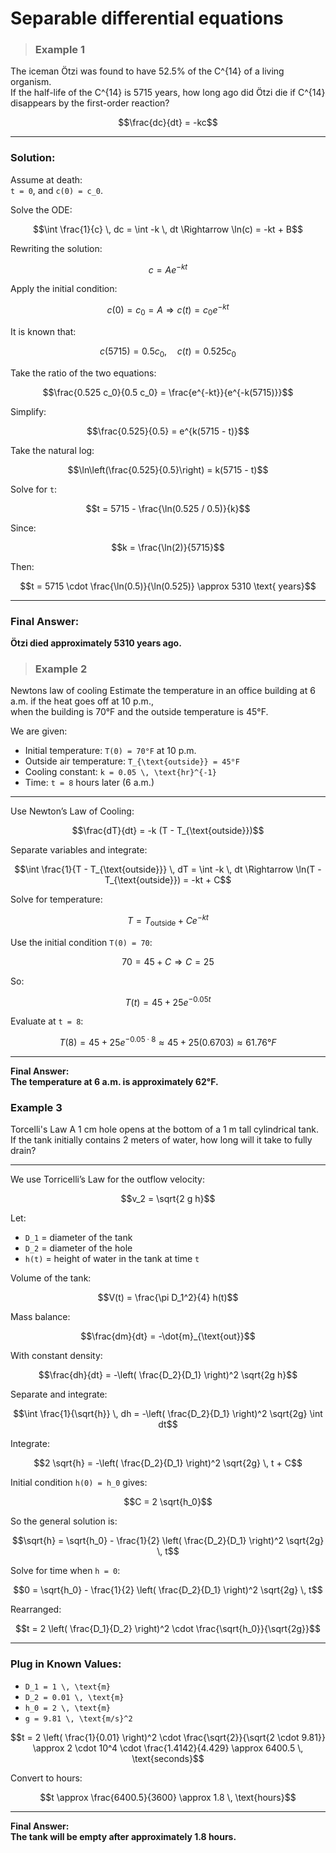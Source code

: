 # Separable differential equations
> ### Example 1
The iceman Ötzi was found to have 52.5% of the C^{14} of a living organism.  
If the half-life of the C^{14} is 5715 years, how long ago did Ötzi die if C^{14} disappears by the first-order reaction?

```math
\frac{dc}{dt} = -kc
```

---

### Solution:

Assume at death:  
`t = 0`, and `c(0) = c_0`.

Solve the ODE:

```math
\int \frac{1}{c} \, dc = \int -k \, dt \Rightarrow \ln(c) = -kt + B
```

Rewriting the solution:

```math
c = A e^{-kt}
```

Apply the initial condition:

```math
c(0) = c_0 = A \Rightarrow c(t) = c_0 e^{-kt}
```

It is known that:

```math
c(5715) = 0.5 c_0, \quad c(t) = 0.525 c_0
```

Take the ratio of the two equations:

```math
\frac{0.525 c_0}{0.5 c_0} = \frac{e^{-kt}}{e^{-k(5715)}}
```

Simplify:

```math
\frac{0.525}{0.5} = e^{k(5715 - t)}
```

Take the natural log:

```math
\ln\left(\frac{0.525}{0.5}\right) = k(5715 - t)
```

Solve for `t`:

```math
t = 5715 - \frac{\ln(0.525 / 0.5)}{k}
```

Since:

```math
k = \frac{\ln(2)}{5715}
```

Then:

```math
t = 5715 \cdot \frac{\ln(0.5)}{\ln(0.525)} \approx 5310 \text{ years}
```

---

### Final Answer:

**Ötzi died approximately 5310 years ago.**
 > ### Example 2
 Newtons law of cooling 
Estimate the temperature in an office building at 6 a.m. if the heat goes off at 10 p.m.,  
when the building is 70°F and the outside temperature is 45°F.

We are given:
- Initial temperature: `T(0) = 70°F` at 10 p.m.
- Outside air temperature: `T_{\text{outside}} = 45°F`
- Cooling constant: `k = 0.05 \, \text{hr}^{-1}`
- Time: `t = 8` hours later (6 a.m.)

---

Use Newton’s Law of Cooling:

```math
\frac{dT}{dt} = -k (T - T_{\text{outside}})
```

Separate variables and integrate:

```math
\int \frac{1}{T - T_{\text{outside}}} \, dT = \int -k \, dt
\Rightarrow \ln(T - T_{\text{outside}}) = -kt + C
```

Solve for temperature:

```math
T = T_{\text{outside}} + C e^{-kt}
```

Use the initial condition `T(0) = 70`:

```math
70 = 45 + C \Rightarrow C = 25
```

So:

```math
T(t) = 45 + 25 e^{-0.05t}
```

Evaluate at `t = 8`:

```math
T(8) = 45 + 25 e^{-0.05 \cdot 8} \approx 45 + 25(0.6703) \approx 61.76°F
```

---

**Final Answer:**  
**The temperature at 6 a.m. is approximately 62°F.**
### Example 3
Torcelli's Law 
A 1 cm hole opens at the bottom of a 1 m tall cylindrical tank.  
If the tank initially contains 2 meters of water, how long will it take to fully drain?

---

We use Torricelli’s Law for the outflow velocity:

```math
v_2 = \sqrt{2 g h}
```

Let:
- `D_1` = diameter of the tank
- `D_2` = diameter of the hole
- `h(t)` = height of water in the tank at time `t`

Volume of the tank:

```math
V(t) = \frac{\pi D_1^2}{4} h(t)
```

Mass balance:

```math
\frac{dm}{dt} = -\dot{m}_{\text{out}}
```

With constant density:

```math
\frac{dh}{dt} = -\left( \frac{D_2}{D_1} \right)^2 \sqrt{2g h}
```

Separate and integrate:

```math
\int \frac{1}{\sqrt{h}} \, dh = -\left( \frac{D_2}{D_1} \right)^2 \sqrt{2g} \int dt
```

Integrate:

```math
2 \sqrt{h} = -\left( \frac{D_2}{D_1} \right)^2 \sqrt{2g} \, t + C
```

Initial condition `h(0) = h_0` gives:

```math
C = 2 \sqrt{h_0}
```

So the general solution is:

```math
\sqrt{h} = \sqrt{h_0} - \frac{1}{2} \left( \frac{D_2}{D_1} \right)^2 \sqrt{2g} \, t
```

Solve for time when `h = 0`:

```math
0 = \sqrt{h_0} - \frac{1}{2} \left( \frac{D_2}{D_1} \right)^2 \sqrt{2g} \, t
```

Rearranged:

```math
t = 2 \left( \frac{D_1}{D_2} \right)^2 \cdot \frac{\sqrt{h_0}}{\sqrt{2g}}
```

---

### Plug in Known Values:

- `D_1 = 1 \, \text{m}`
- `D_2 = 0.01 \, \text{m}`
- `h_0 = 2 \, \text{m}`
- `g = 9.81 \, \text{m/s}^2`

```math
t = 2 \left( \frac{1}{0.01} \right)^2 \cdot \frac{\sqrt{2}}{\sqrt{2 \cdot 9.81}}
\approx 2 \cdot 10^4 \cdot \frac{1.4142}{4.429} \approx 6400.5 \, \text{seconds}
```

Convert to hours:

```math
t \approx \frac{6400.5}{3600} \approx 1.8 \, \text{hours}
```

---

**Final Answer:**  
**The tank will be empty after approximately 1.8 hours.**